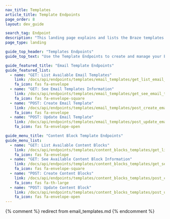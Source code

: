 ```yaml
---
nav_title: Templates
article_title: Template Endpoints
page_order: 8
layout: dev_guide

search_tag: Endpoint
description: "This landing page explains and lists the Braze templates endpoints for email and email Content Blocks."
page_type: landing

guide_top_header: "Templates Endpoints"
guide_top_text: "Use the Template Endpoints to create and manage your Email and Content Block templates."

guide_featured_title: "Email Template Endpoints"
guide_featured_list:
  - name: "GET: List Available Email Templates"
    link: /docs/api/endpoints/templates/email_templates/get_list_email_templates/
    fa_icon: fas fa-envelope
  - name: "GET: See Email Templates Information"
    link: /docs/api/endpoints/templates/email_templates/get_see_email_template_information/
    fa_icon: fas fa-envelope-square
  - name: "POST: Create Email Template"
    link: /docs/api/endpoints/templates/email_templates/post_create_email_template/
    fa_icon: fas fa-envelope
  - name: "POST: Update Email Template"
    link: /docs/api/endpoints/templates/email_templates/post_update_email_template/
    fa_icon: fas fa-envelope-open

guide_menu_title: "Content Block Template Endpoints"
guide_menu_list:
  - name: "GET: List Available Content Blocks"
    link: /docs/api/endpoints/templates/content_blocks_templates/get_list_email_content_blocks/
    fa_icon: fas fa-envelope
  - name: "GET: See Available Content Block Information"
    link: /docs/api/endpoints/templates/content_blocks_templates/get_see_email_content_blocks_information/
    fa_icon: fas fa-envelope-square
  - name: "POST: Create Content Blocks"
    link: /docs/api/endpoints/templates/content_blocks_templates/post_create_email_content_block/
    fa_icon: fas fa-th-large
  - name: "POST: Update Content Block"
    link: /docs/api/endpoints/templates/content_blocks_templates/post_update_content_block/
    fa_icon: fas fa-envelope-open
---
```

{% comment %}
redirect from email_templates.md
{% endcomment %}
